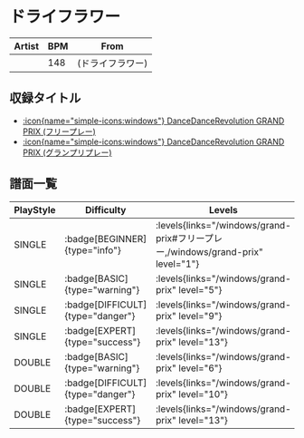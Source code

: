 # ドライフラワー

|Artist|BPM|From|
|------|---|----|
||148|(ドライフラワー)|

## 収録タイトル

- [:icon{name="simple-icons:windows"} DanceDanceRevolution GRAND PRIX (フリープレー)](/windows/grand-prix#フリープレー)
- [:icon{name="simple-icons:windows"} DanceDanceRevolution GRAND PRIX (グランプリプレー)](/windows/grand-prix)

## 譜面一覧

|PlayStyle|Difficulty|Levels|Notes|Movie|
|---------|----------|------|-----|-----|
|SINGLE| :badge[BEGINNER]{type="info"}| :levels{links="/windows/grand-prix#フリープレー,/windows/grand-prix" level="1"}|50/7||
|SINGLE| :badge[BASIC]{type="warning"}| :levels{links="/windows/grand-prix" level="5"}|174/5||
|SINGLE| :badge[DIFFICULT]{type="danger"}| :levels{links="/windows/grand-prix" level="9"}|251/6||
|SINGLE| :badge[EXPERT]{type="success"}| :levels{links="/windows/grand-prix" level="13"}|376/6||
|DOUBLE| :badge[BASIC]{type="warning"}| :levels{links="/windows/grand-prix" level="6"}|176/5||
|DOUBLE| :badge[DIFFICULT]{type="danger"}| :levels{links="/windows/grand-prix" level="10"}|251/6||
|DOUBLE| :badge[EXPERT]{type="success"}| :levels{links="/windows/grand-prix" level="13"}|367/6||
